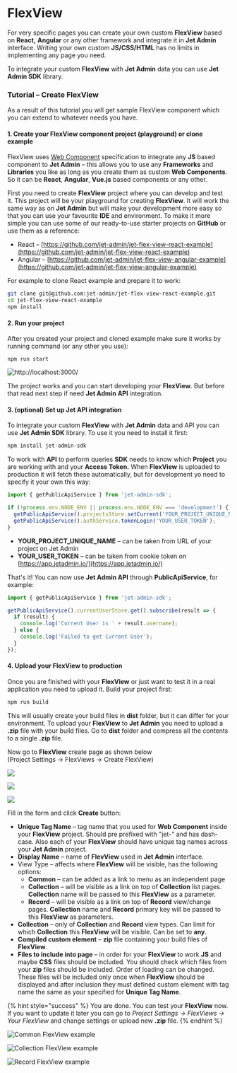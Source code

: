 # FlexView

For very specific pages you can create your own custom **FlexView** based on **React,** **Angular** or any other framework and integrate it in **Jet Admin** interface. Writing your own custom **JS/CSS/HTML** has no limits in implementing any page you need.

To integrate your custom **FlexView** with **Jet Admin** data you can use **Jet Admin SDK** library.

### Tutorial – Create FlexView

As a result of this tutorial you will get sample FlexView component which you can extend to whatever needs you have.

#### 1. Create your FlexView component project \(playground\) or clone example

FlexView uses [Web Component](https://www.webcomponents.org/introduction) specification to integrate any **JS** based component to **Jet Admin** – this allows you to use any **Frameworks** and **Libraries** you like as long as you create them as custom **Web Components**. So it can be **React**, **Angular**, **Vue.js** based components or any other.

First you need to create **FlexView** project where you can develop and test it. This project will be your playground for creating **FlexView**. It will work the same way as on **Jet Admin** but will make your development more easy so that you can use your favourite **IDE** and environment. To make it more simple you can use some of our ready-to-use starter projects on **GitHub** or use them as a reference:

* React – [https://github.com/jet-admin/jet-flex-view-react-example](https://github.com/jet-admin/jet-flex-view-react-example)
* Angular – [https://github.com/jet-admin/jet-flex-view-angular-example](https://github.com/jet-admin/jet-flex-view-angular-example)

For example to clone React example and prepare it to work:

```bash
git clone git@github.com:jet-admin/jet-flex-view-react-example.git
cd jet-flex-view-react-example
npm install
```

#### 2. Run your project

After you created your project and cloned example make sure it works by running command \(or any other you use\):

```text
npm run start
```

![http://localhost:3000/](../.gitbook/assets/image%20%281%29.png)

The project works and you can start developing your **FlexView**. But before that read next step if need **Jet Admin API** integration.

#### 3. \(optional\) Set up Jet API integration

To integrate your custom **FlexView** with **Jet Admin** data and API you can use **Jet Admin SDK** library. To use it you need to install it first:

```bash
npm install jet-admin-sdk
```

To work with **API** to perform queries **SDK** needs to know which **Project** you are working with and your **Access Token.** When **FlexView** is uploaded to production it will fetch these automatically, but for development yo need to specify it your own this way:

```javascript
import { getPublicApiService } from 'jet-admin-sdk';

if (!process.env.NODE_ENV || process.env.NODE_ENV === 'development') {
  getPublicApiService().projectsStore.setCurrent('YOUR_PROJECT_UNIQUE_NAME');
  getPublicApiService().authService.tokenLogin('YOUR_USER_TOKEN');
}
```

* **YOUR\_PROJECT\_UNIQUE\_NAME** – can be taken from URL of your project on Jet Admin
* **YOUR\_USER\_TOKEN** – can be taken from cookie token on [https://app.jetadmin.io/](https://app.jetadmin.io/)

That's it! You can now use **Jet Admin API** through **PublicApiService**, for example:

```typescript
import { getPublicApiService } from 'jet-admin-sdk';

getPublicApiService().currentUserStore.get().subscribe(result => {
  if (result) {
    console.log('Current User is ' + result.username);
  } else {
    console.log('Failed to get Current User');
  }
});
```

####  4. Upload your FlexView to production

Once you are finished with your **FlexView** or just want to test it in a real application you need to upload it. Build your project first:

```bash
npm run build
```

This will usually create your build files in **dist** folder, but it can differ for your environment. To upload your **FlexView** to **Jet Admin** you need to upload a **.zip** file with your build files. Go to **dist** folder and compress all the contents to a single **.zip** file.

Now go to **FlexView** create page as shown below   
\(Project Settings → FlexViews → Create FlexView\)

![](../.gitbook/assets/image%20%2840%29.png)

![](../.gitbook/assets/image%20%2843%29.png)

![](../.gitbook/assets/image%20%2832%29.png)

Fill in the form and click **Create** button:

* **Unique Tag Name** – tag name that you used for **Web Component** inside your **FlexView** project. Should pre prefixed with "jet-" and has dash-case. Also each of your **FlexView** should have unique tag names across your **Jet Admin** project.
* **Display Name** – name of **FlevView** used in **Jet Admin** interface.
* View Type – affects where **FlexView** will be visible, has the following options:
  * **Common** – can be added as a link to menu as an independent page
  * **Collection** – will be visible as a link on top of **Collection** list pages. **Collection** name will be passed to this **FlexView** as a parameter.
  * **Record** – will be visible as a link on top of **Record** view/change pages. **Collection** name and **Record** primary key will be passed to this **FlexView** as parameters.
* **Collection** – only of **Collection** and **Record** view types. Can limit for which **Collection** this **FlexView** will be visible. Can be set to **any**.
* **Compiled custom element** – **zip** file containing your build files of **FlexView**.
* **Files to include into page** – in order for your **FlexView** to work **JS** and maybe **CSS** files should be included. You should check which files from your **zip** files should be included. Order of loading can be changed. These files will be included only once when **FlexView** should be displayed and after inclusion they must defined custom element with tag name the same as your specified for **Unique Tag Name**.

{% hint style="success" %}
You are done. You can test your **FlexView** now.  
If you want to update it later you can go to _Project Settings → FlexViews → Your FlexView_ and change settings or upload new **.zip** file.
{% endhint %}

![Common FlexView example](../.gitbook/assets/image%20%2853%29.png)

![Collection FlexView example](../.gitbook/assets/image%20%285%29.png)

![Record FlexView example](../.gitbook/assets/image%20%2851%29.png)

### 

